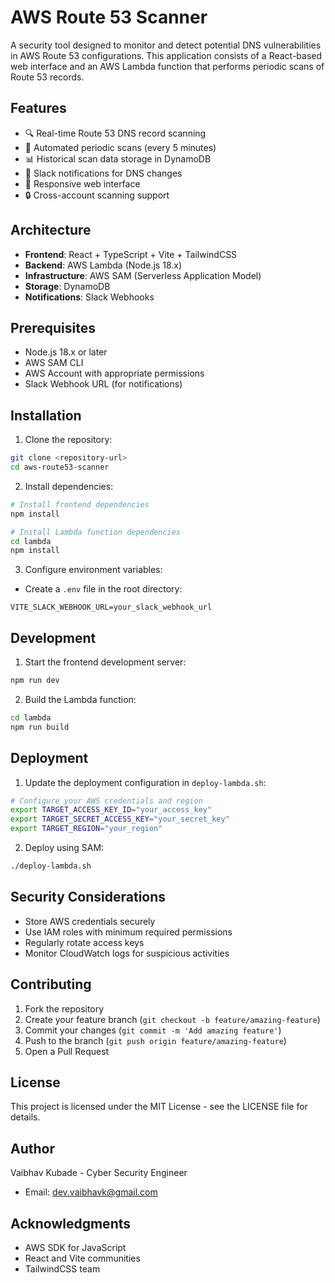 # AWS Route 53 Scanner

A security tool designed to monitor and detect potential DNS vulnerabilities in AWS Route 53 configurations. This application consists of a React-based web interface and an AWS Lambda function that performs periodic scans of Route 53 records.

## Features

- 🔍 Real-time Route 53 DNS record scanning
- 🔄 Automated periodic scans (every 5 minutes)
- 📊 Historical scan data storage in DynamoDB
- 🔔 Slack notifications for DNS changes
- 📱 Responsive web interface
- 🔒 Cross-account scanning support

## Architecture

- **Frontend**: React + TypeScript + Vite + TailwindCSS
- **Backend**: AWS Lambda (Node.js 18.x)
- **Infrastructure**: AWS SAM (Serverless Application Model)
- **Storage**: DynamoDB
- **Notifications**: Slack Webhooks

## Prerequisites

- Node.js 18.x or later
- AWS SAM CLI
- AWS Account with appropriate permissions
- Slack Webhook URL (for notifications)

## Installation

1. Clone the repository:
```bash
git clone <repository-url>
cd aws-route53-scanner
```

2. Install dependencies:
```bash
# Install frontend dependencies
npm install

# Install Lambda function dependencies
cd lambda
npm install
```

3. Configure environment variables:
- Create a `.env` file in the root directory:
```env
VITE_SLACK_WEBHOOK_URL=your_slack_webhook_url
```

## Development

1. Start the frontend development server:
```bash
npm run dev
```

2. Build the Lambda function:
```bash
cd lambda
npm run build
```

## Deployment

1. Update the deployment configuration in `deploy-lambda.sh`:
```bash
# Configure your AWS credentials and region
export TARGET_ACCESS_KEY_ID="your_access_key"
export TARGET_SECRET_ACCESS_KEY="your_secret_key"
export TARGET_REGION="your_region"
```

2. Deploy using SAM:
```bash
./deploy-lambda.sh
```

## Security Considerations

- Store AWS credentials securely
- Use IAM roles with minimum required permissions
- Regularly rotate access keys
- Monitor CloudWatch logs for suspicious activities

## Contributing

1. Fork the repository
2. Create your feature branch (`git checkout -b feature/amazing-feature`)
3. Commit your changes (`git commit -m 'Add amazing feature'`)
4. Push to the branch (`git push origin feature/amazing-feature`)
5. Open a Pull Request

## License

This project is licensed under the MIT License - see the LICENSE file for details.

## Author

Vaibhav Kubade - Cyber Security Engineer
- Email: dev.vaibhavk@gmail.com

## Acknowledgments

- AWS SDK for JavaScript
- React and Vite communities
- TailwindCSS team
